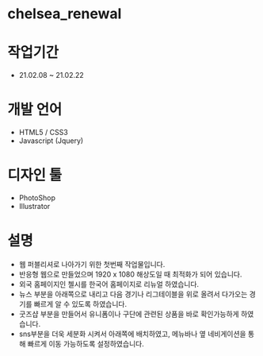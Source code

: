 # chelsea_renewal

# 작업기간
  - 21.02.08 ~ 21.02.22

# 개발 언어
  - HTML5 / CSS3
  - Javascript (Jquery)

# 디자인 툴
  - PhotoShop
  - Illustrator

# 설명
  - 웹 퍼블리셔로 나아가기 위한 첫번째 작업물입니다.
  - 반응형 웹으로 만들었으며 1920 x 1080 해상도일 때 최적화가 되어 있습니다.
  - 외국 홈페이지인 첼시를 한국어 홈페이지로 리뉴얼 하였습니다.
  - 뉴스 부분을 아래쪽으로 내리고 다음 경기나 리그테이블을 위로 올려서 다가오는 경기를 빠르게 알 수 있도록 하였습니다.
  - 굿즈샵 부분을 만들어서 유니폼이나 구단에 관련된 상품을 바로 확인가능하게 하였습니다.
  - sns부분을 더욱 세분화 시켜서 아래쪽에 배치하였고, 메뉴바나 옆 네비게이션을 통해 빠르게 이동 가능하도록 설정하였습니다.
